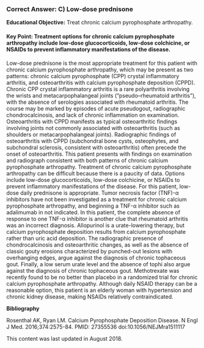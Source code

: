 
### Correct Answer: C) Low-dose prednisone 

**Educational Objective:** Treat chronic calcium pyrophosphate arthropathy.

#### **Key Point:** Treatment options for chronic calcium pyrophosphate arthropathy include low-dose glucocorticoids, low-dose colchicine, or NSAIDs to prevent inflammatory manifestations of the disease.

Low-dose prednisone is the most appropriate treatment for this patient with chronic calcium pyrophosphate arthropathy, which may be present as two patterns: chronic calcium pyrophosphate (CPP) crystal inflammatory arthritis, and osteoarthritis with calcium pyrophosphate deposition (CPPD). Chronic CPP crystal inflammatory arthritis is a rare polyarthritis involving the wrists and metacarpophalangeal joints (“pseudo–rheumatoid arthritis”), with the absence of serologies associated with rheumatoid arthritis. The course may be marked by episodes of acute pseudogout, radiographic chondrocalcinosis, and lack of chronic inflammation on examination. Osteoarthritis with CPPD manifests as typical osteoarthritic findings involving joints not commonly associated with osteoarthritis (such as shoulders or metacarpophalangeal joints). Radiographic findings of osteoarthritis with CPPD (subchondral bone cysts, osteophytes, and subchondral sclerosis, consistent with osteoarthritis) often precede the onset of osteoarthritis. This patient presents with findings on examination and radiograph consistent with both patterns of chronic calcium pyrophosphate arthropathy. Treatment of chronic calcium pyrophosphate arthropathy can be difficult because there is a paucity of data. Options include low-dose glucocorticoids, low-dose colchicine, or NSAIDs to prevent inflammatory manifestations of the disease. For this patient, low-dose daily prednisone is appropriate.
Tumor necrosis factor (TNF)-α inhibitors have not been investigated as a treatment for chronic calcium pyrophosphate arthropathy, and beginning a TNF-α inhibitor such as adalimumab in not indicated. In this patient, the complete absence of response to one TNF-α inhibitor is another clue that rheumatoid arthritis was an incorrect diagnosis.
Allopurinol is a urate-lowering therapy, but calcium pyrophosphate deposition results from calcium pyrophosphate rather than uric acid deposition. The radiographic presence of chondrocalcinosis and osteoarthritic changes, as well as the absence of classic gouty erosions characterized by punched-out lesions with overhanging edges, argue against the diagnosis of chronic tophaceous gout. Finally, a low serum urate level and the absence of tophi also argue against the diagnosis of chronic tophaceous gout.
Methotrexate was recently found to be no better than placebo in a randomized trial for chronic calcium pyrophosphate arthropathy.
Although daily NSAID therapy can be a reasonable option, this patient is an elderly woman with hypertension and chronic kidney disease, making NSAIDs relatively contraindicated.

**Bibliography**

Rosenthal AK, Ryan LM. Calcium Pyrophosphate Deposition Disease. N Engl J Med. 2016;374:2575-84. PMID: 27355536 doi:10.1056/NEJMra1511117

This content was last updated in August 2018.